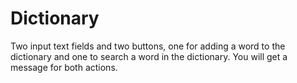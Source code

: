# Dictionary
Two input text fields and two buttons, one for adding a word to the dictionary and one to search a word in the dictionary. You will get a message for both actions.
